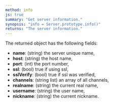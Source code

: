 ```yaml
---
method: info
js: true
summary: "Get server information."
synopsis: "info = Server.prototype.info()"
returns: "The server information."
---
```


The returned object  has the following fields:

  - **name**: (string) the server unique name,
  - **host**: (string) the host name,
  - **port**: (int) the port number,
  - **ssl**: (bool) true if using ssl,
  - **sslVerify**: (bool) true if ssl was verified,
  - **channels**: (string list) an array of all channels,
  - **realname**: (string) the current real name,
  - **username**: (string) the user name,
  - **nickname**: (string) the current nickname.
